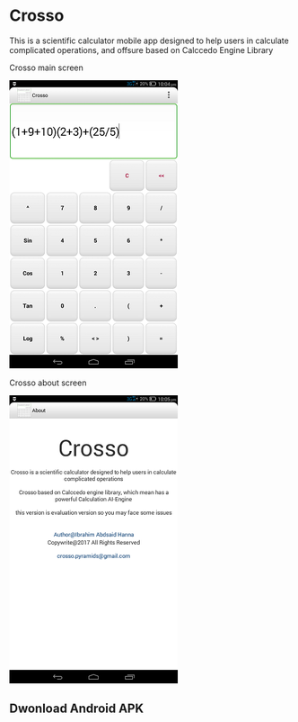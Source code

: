 # Crosso
This is a scientific calculator mobile app designed to help users in calculate complicated operations, and offsure based on Calccedo Engine Library



Crosso main screen
 
![alt tag](https://raw.githubusercontent.com/ibrahim1hero1/Crosso/master/readme/Images/crosso.png)



Crosso about screen
 
![alt tag](https://raw.githubusercontent.com/ibrahim1hero1/Crosso/master/readme/Images/aboutcrosso.png)



<h2>Dwonload Android APK</h2>
       
